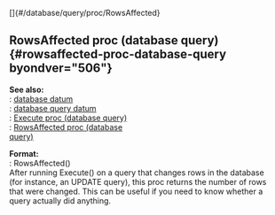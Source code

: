 []{#/database/query/proc/RowsAffected}    
## RowsAffected proc (database query) {#rowsaffected-proc-database-query byondver="506"}    
**See also:**    
:   [database datum](ref/database)    
:   [database query datum](ref/database/query)    
:   [Execute proc (database query)](ref/database/query/proc/Execute)    
:   [RowsAffected proc (database    
    query)](ref/database/query/proc/RowsAffected)    
<!-- -->    
**Format:**    
:   RowsAffected()    
After running Execute() on a query that changes rows in the database    
(for instance, an UPDATE query), this proc returns the number of rows    
that were changed. This can be useful if you need to know whether a    
query actually did anything.  